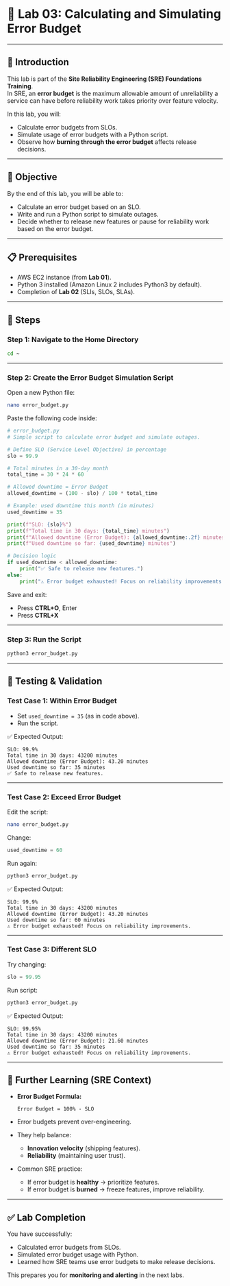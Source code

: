 
# 🧪 Lab 03: Calculating and Simulating Error Budget  

---

## 📘 Introduction  
This lab is part of the **Site Reliability Engineering (SRE) Foundations Training**.  
In SRE, an **error budget** is the maximum allowable amount of unreliability a service can have before reliability work takes priority over feature velocity.  

In this lab, you will:  
- Calculate error budgets from SLOs.  
- Simulate usage of error budgets with a Python script.  
- Observe how **burning through the error budget** affects release decisions.  

---

## 🎯 Objective  
By the end of this lab, you will be able to:  
- Calculate an error budget based on an SLO.  
- Write and run a Python script to simulate outages.  
- Decide whether to release new features or pause for reliability work based on the error budget.  

---

## 📋 Prerequisites  
- AWS EC2 instance (from **Lab 01**).  
- Python 3 installed (Amazon Linux 2 includes Python3 by default).  
- Completion of **Lab 02** (SLIs, SLOs, SLAs).  

---

## 🔨 Steps  

### Step 1: Navigate to the Home Directory  
```bash
cd ~
````

---

### Step 2: Create the Error Budget Simulation Script

Open a new Python file:

```bash
nano error_budget.py
```

Paste the following code inside:

```python
# error_budget.py
# Simple script to calculate error budget and simulate outages.

# Define SLO (Service Level Objective) in percentage
slo = 99.9  

# Total minutes in a 30-day month
total_time = 30 * 24 * 60  

# Allowed downtime = Error Budget
allowed_downtime = (100 - slo) / 100 * total_time  

# Example: used downtime this month (in minutes)
used_downtime = 35  

print(f"SLO: {slo}%")
print(f"Total time in 30 days: {total_time} minutes")
print(f"Allowed downtime (Error Budget): {allowed_downtime:.2f} minutes")
print(f"Used downtime so far: {used_downtime} minutes")

# Decision logic
if used_downtime < allowed_downtime:
    print("✅ Safe to release new features.")
else:
    print("⚠️ Error budget exhausted! Focus on reliability improvements.")
```

Save and exit:

* Press **CTRL+O**, Enter
* Press **CTRL+X**

---

### Step 3: Run the Script

```bash
python3 error_budget.py
```

---

## 🧾 Testing & Validation

### Test Case 1: Within Error Budget

* Set `used_downtime = 35` (as in code above).
* Run the script.

✅ Expected Output:

```
SLO: 99.9%
Total time in 30 days: 43200 minutes
Allowed downtime (Error Budget): 43.20 minutes
Used downtime so far: 35 minutes
✅ Safe to release new features.
```

---

### Test Case 2: Exceed Error Budget

Edit the script:

```bash
nano error_budget.py
```

Change:

```python
used_downtime = 60
```

Run again:

```bash
python3 error_budget.py
```

✅ Expected Output:

```
SLO: 99.9%
Total time in 30 days: 43200 minutes
Allowed downtime (Error Budget): 43.20 minutes
Used downtime so far: 60 minutes
⚠️ Error budget exhausted! Focus on reliability improvements.
```

---

### Test Case 3: Different SLO

Try changing:

```python
slo = 99.95
```

Run script:

```bash
python3 error_budget.py
```

✅ Expected Output:

```
SLO: 99.95%
Total time in 30 days: 43200 minutes
Allowed downtime (Error Budget): 21.60 minutes
Used downtime so far: 35 minutes
⚠️ Error budget exhausted! Focus on reliability improvements.
```

---

## 📌 Further Learning (SRE Context)

* **Error Budget Formula:**

  ```
  Error Budget = 100% - SLO
  ```
* Error budgets prevent over-engineering.
* They help balance:

  * **Innovation velocity** (shipping features).
  * **Reliability** (maintaining user trust).
* Common SRE practice:

  * If error budget is **healthy** → prioritize features.
  * If error budget is **burned** → freeze features, improve reliability.

---

## ✅ Lab Completion

You have successfully:

* Calculated error budgets from SLOs.
* Simulated error budget usage with Python.
* Learned how SRE teams use error budgets to make release decisions.

This prepares you for **monitoring and alerting** in the next labs.



